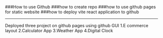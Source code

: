 ###How to use Github
###how to create repo
###how to use github pages for static website
###how to deploy vite react application to github

---------------------------------------------------------

Deployed three project on github pages using github GUI
1.E commerce layout
2.Calculator App
3.Weather App 
4.Digital Clock

